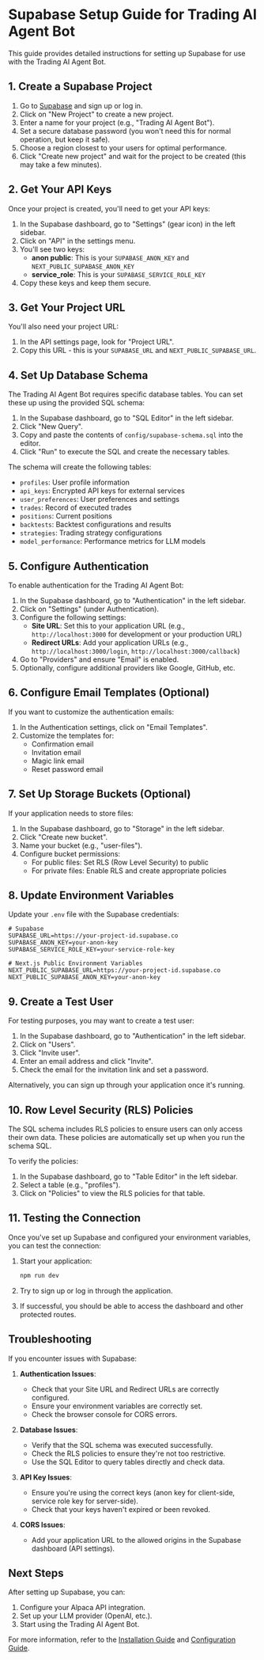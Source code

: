 # Supabase Setup Guide for Trading AI Agent Bot

This guide provides detailed instructions for setting up Supabase for use with the Trading AI Agent Bot.

## 1. Create a Supabase Project

1. Go to [Supabase](https://supabase.com/) and sign up or log in.
2. Click on "New Project" to create a new project.
3. Enter a name for your project (e.g., "Trading AI Agent Bot").
4. Set a secure database password (you won't need this for normal operation, but keep it safe).
5. Choose a region closest to your users for optimal performance.
6. Click "Create new project" and wait for the project to be created (this may take a few minutes).

## 2. Get Your API Keys

Once your project is created, you'll need to get your API keys:

1. In the Supabase dashboard, go to "Settings" (gear icon) in the left sidebar.
2. Click on "API" in the settings menu.
3. You'll see two keys:
   - **anon public**: This is your `SUPABASE_ANON_KEY` and `NEXT_PUBLIC_SUPABASE_ANON_KEY`
   - **service_role**: This is your `SUPABASE_SERVICE_ROLE_KEY`
4. Copy these keys and keep them secure.

## 3. Get Your Project URL

You'll also need your project URL:

1. In the API settings page, look for "Project URL".
2. Copy this URL - this is your `SUPABASE_URL` and `NEXT_PUBLIC_SUPABASE_URL`.

## 4. Set Up Database Schema

The Trading AI Agent Bot requires specific database tables. You can set these up using the provided SQL schema:

1. In the Supabase dashboard, go to "SQL Editor" in the left sidebar.
2. Click "New Query".
3. Copy and paste the contents of `config/supabase-schema.sql` into the editor.
4. Click "Run" to execute the SQL and create the necessary tables.

The schema will create the following tables:

- `profiles`: User profile information
- `api_keys`: Encrypted API keys for external services
- `user_preferences`: User preferences and settings
- `trades`: Record of executed trades
- `positions`: Current positions
- `backtests`: Backtest configurations and results
- `strategies`: Trading strategy configurations
- `model_performance`: Performance metrics for LLM models

## 5. Configure Authentication

To enable authentication for the Trading AI Agent Bot:

1. In the Supabase dashboard, go to "Authentication" in the left sidebar.
2. Click on "Settings" (under Authentication).
3. Configure the following settings:
   - **Site URL**: Set this to your application URL (e.g., `http://localhost:3000` for development or your production URL)
   - **Redirect URLs**: Add your application URLs (e.g., `http://localhost:3000/login`, `http://localhost:3000/callback`)
4. Go to "Providers" and ensure "Email" is enabled.
5. Optionally, configure additional providers like Google, GitHub, etc.

## 6. Configure Email Templates (Optional)

If you want to customize the authentication emails:

1. In the Authentication settings, click on "Email Templates".
2. Customize the templates for:
   - Confirmation email
   - Invitation email
   - Magic link email
   - Reset password email

## 7. Set Up Storage Buckets (Optional)

If your application needs to store files:

1. In the Supabase dashboard, go to "Storage" in the left sidebar.
2. Click "Create new bucket".
3. Name your bucket (e.g., "user-files").
4. Configure bucket permissions:
   - For public files: Set RLS (Row Level Security) to public
   - For private files: Enable RLS and create appropriate policies

## 8. Update Environment Variables

Update your `.env` file with the Supabase credentials:

```
# Supabase
SUPABASE_URL=https://your-project-id.supabase.co
SUPABASE_ANON_KEY=your-anon-key
SUPABASE_SERVICE_ROLE_KEY=your-service-role-key

# Next.js Public Environment Variables
NEXT_PUBLIC_SUPABASE_URL=https://your-project-id.supabase.co
NEXT_PUBLIC_SUPABASE_ANON_KEY=your-anon-key
```

## 9. Create a Test User

For testing purposes, you may want to create a test user:

1. In the Supabase dashboard, go to "Authentication" in the left sidebar.
2. Click on "Users".
3. Click "Invite user".
4. Enter an email address and click "Invite".
5. Check the email for the invitation link and set a password.

Alternatively, you can sign up through your application once it's running.

## 10. Row Level Security (RLS) Policies

The SQL schema includes RLS policies to ensure users can only access their own data. These policies are automatically set up when you run the schema SQL.

To verify the policies:

1. In the Supabase dashboard, go to "Table Editor" in the left sidebar.
2. Select a table (e.g., "profiles").
3. Click on "Policies" to view the RLS policies for that table.

## 11. Testing the Connection

Once you've set up Supabase and configured your environment variables, you can test the connection:

1. Start your application:
   ```bash
   npm run dev
   ```

2. Try to sign up or log in through the application.

3. If successful, you should be able to access the dashboard and other protected routes.

## Troubleshooting

If you encounter issues with Supabase:

1. **Authentication Issues**:
   - Check that your Site URL and Redirect URLs are correctly configured.
   - Ensure your environment variables are correctly set.
   - Check the browser console for CORS errors.

2. **Database Issues**:
   - Verify that the SQL schema was executed successfully.
   - Check the RLS policies to ensure they're not too restrictive.
   - Use the SQL Editor to query tables directly and check data.

3. **API Key Issues**:
   - Ensure you're using the correct keys (anon key for client-side, service role key for server-side).
   - Check that your keys haven't expired or been revoked.

4. **CORS Issues**:
   - Add your application URL to the allowed origins in the Supabase dashboard (API settings).

## Next Steps

After setting up Supabase, you can:

1. Configure your Alpaca API integration.
2. Set up your LLM provider (OpenAI, etc.).
3. Start using the Trading AI Agent Bot.

For more information, refer to the [Installation Guide](installation.md) and [Configuration Guide](configuration.md).